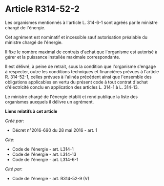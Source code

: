 # Article R314-52-2

Les organismes mentionnés à l'article L. 314-6-1 sont agréés par le ministre chargé de l'énergie. 

Cet agrément est nominatif et incessible sauf autorisation préalable du ministre chargé de l'énergie. 

Il fixe le nombre maximal de contrats d'achat que l'organisme est autorisé à gérer et la puissance installée maximale
correspondante. 

Il est délivré, à peine de retrait, sous la condition que l'organisme s'engage à respecter, outre les conditions techniques
et financières prévues à l'article R. 314-52-1, celles prévues à l'alinéa précédent ainsi que l'ensemble des obligations
applicables en vertu du présent code à tout contrat d'achat d'électricité conclu en application des articles L. 314-1 à L.
314-13. 

Le ministre chargé de l'énergie établit et rend publique la liste des organismes auxquels il délivre un agrément.

**Liens relatifs à cet article**

_Créé par_:

  - Décret n°2016-690 du 28 mai 2016 - art. 1

_Cite_:

  - Code de l'énergie - art. L314-1
  - Code de l'énergie - art. L314-13
  - Code de l'énergie - art. L314-6-1

_Cité par_:

  - Code de l'énergie - art. R314-52-9 (V)
